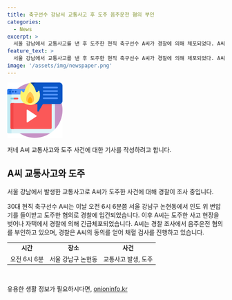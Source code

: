 ```yaml
---
title: 축구선수 강남서 교통사고 후 도주 음주운전 혐의 부인
categories:
  - News
excerpt: >
  서울 강남에서 교통사고를 낸 후 도주한 현직 축구선수 A씨가 경찰에 의해 체포되었다. A씨는 인도 위 변압기를 들이받고 도주한 혐의를 받고, 음주운전 혐의를 부인하고 있다. 경찰은 A씨의 동의를 얻어 채혈 검사를 진행하며 사건 경위를 조사 중이다. A씨는 현재 조사를 받고 있다.
feature_text: >
  서울 강남에서 교통사고를 낸 후 도주한 현직 축구선수 A씨가 경찰에 의해 체포되었다. A씨는 인도 위 변압기를 들이받고 도주한 혐의를 받고, 음주운전 혐의를 부인하고 있다. 경찰은 A씨의 동의를 얻어 채혈 검사를 진행하며 사건 경위를 조사 중이다. A씨는 현재 조사를 받고 있다.
image: '/assets/img/newspaper.png'
---
```


<p><img src="/assets/img/news.png" alt="rentncar 속보" /></p>

<p>저네 A씨 교통사고와 도주 사건에 대한 기사를 작성하려고 합니다.</p>

<h2 data-ke-size="size26">A씨 교통사고와 도주</h2>

<p>서울 강남에서 발생한 교통사고로 A씨가 도주한 사건에 대해 경찰이 조사 중입니다.</p>

<p data-ke-size="size16">30대 현직 축구선수 A씨는 이날 오전 6시 6분쯤 서울 강남구 논현동에서 인도 위 변압기를 들이받고 도주한 혐의로 경찰에 입건되었습니다. 이후 A씨는 도주한 사고 현장을 벗어나 자택에서 경찰에 의해 긴급체포되었습니다. A씨는 경찰 조사에서 음주운전 혐의를 부인하고 있으며, 경찰은 A씨의 동의를 얻어 채혈 검사를 진행하고 있습니다.</p>

<table>
    <tr>
        <td style="text-align: center; height: 17px;"><b>시간</b></td>
        <td style="text-align: center; height: 17px;"><b>장소</b></td>
        <td style="text-align: center; height: 17px;"><b>사건</b></td>
    </tr>
    <tr>
        <td style="text-align: center; height: 17px;">오전 6시 6분</td>
        <td style="text-align: center; height: 17px;">서울 강남구 논현동</td>
        <td style="text-align: center; height: 17px;">교통사고 발생, 도주</td>
    </tr>
</table>

<p data-ke-size="size16">&nbsp;</p>
유용한 생활 정보가 필요하시다면, <a href="https://onioninfo.kr" rel="dofollow">onioninfo.kr</a>


